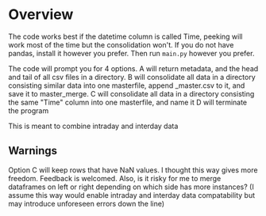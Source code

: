 # Overview
The code works best if the datetime column is called Time, peeking will work most of the time but the consolidation won't. If you do not have pandas, install it however you prefer. Then run `main.py` however you prefer.

The code will prompt you for 4 options. A will return metadata, and the head and tail of all csv files in a directory.
B will consolidate all data in a directory consisting similar data into one masterfile, append \_master.csv to it, and save it to master_merge.
C will consolidate all data in a directory consisting the same "Time" column into one masterfile, and name it 
D will terminate the program

This is meant to combine intraday and interday data

## Warnings
Option C will keep rows that have NaN values. I thought this way gives more freedom. Feedback is welcomed. Also, is it risky for me to merge dataframes on left or right depending on which side has more instances? (I assume this way would enable intraday and interday data compatability but may introduce unforeseen errors down the line)